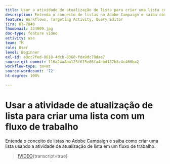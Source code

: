 ```yaml
---
title: Usar a atividade de atualização de lista para criar uma lista com um fluxo de trabalho
description: Entenda o conceito de listas no Adobe Campaign e saiba como criar uma lista usando a atividade de atualização de lista em um fluxo de trabalho.
feature: Workflows, Targeting Activity, Query Editor
jira: KT-7840
thumbnail: 334909.jpg
doc-type: feature video
activity: use
team: TM
role: User
level: Beginner
exl-id: a8cc7fed-0818-4dcb-8360-fda9dc79dae7
source-git-commit: 116a24a8aa123f615e08fa4ebd187b3c4c460ba2
workflow-type: tm+mt
source-wordcount: '72'
ht-degree: 100%

---
```


# Usar a atividade de atualização de lista para criar uma lista com um fluxo de trabalho

Entenda o conceito de listas no Adobe Campaign e saiba como criar uma lista usando a atividade de atualização de lista em um fluxo de trabalho.

>[!VIDEO](https://video.tv.adobe.com/v/334909?quality=12&learn=on){transcript=true}

